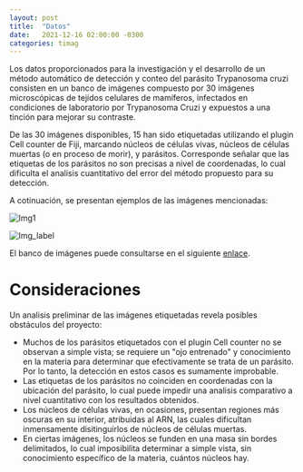 ```yaml
---
layout: post
title:  "Datos"
date:   2021-12-16 02:00:00 -0300
categories: timag
---
```

Los datos proporcionados para la investigación y el desarrollo de un método automático de detección y conteo del parásito Trypanosoma cruzi consisten en un banco de imágenes compuesto por 30 imágenes microscópicas de tejidos celulares de mamíferos, infectados en condiciones de laboratorio por Trypanosoma Cruzi y expuestos a una tinción para mejorar su contraste. 

De las 30 imágenes disponibles, 15 han sido etiquetadas utilizando el plugin Cell counter de Fiji, marcando núcleos de células vivas, núcleos de células muertas (o en proceso de morir), y parásitos. Corresponde señalar que las etiquetas de los parásitos no son precisas a nivel de coordenadas, lo cual dificulta el analisis cuantitativo del error del método propuesto para su detección. 

A cotinuación, se presentan ejemplos de las imágenes mencionadas:

![Img1](https://figshare.com/ndownloader/files/30768373/preview/30768373/preview.jpg?private_link=893ad0a491482f95b181)

![Img_label](https://figshare.com/ndownloader/files/31868057/preview/31868057/preview.jpg)


El banco de imágenes puede consultarse en el siguiente [enlace](https://figshare.com/s/893ad0a491482f95b181?file=30990769).

# Consideraciones 

Un analisis preliminar de las imágenes etiquetadas revela posibles obstáculos del proyecto:

- Muchos de los parásitos etiquetados con el plugin Cell counter no se observan a simple vista; se requiere un "ojo entrenado" y conocimiento en la materia para determinar que efectivamente se trata de un parásito. Por lo tanto, la detección en estos casos es sumamente improbable. 
- Las etiquetas de los parásitos no coinciden en coordenadas con la ubicación del parásito, lo cual puede impedir una analisis comparativo a nivel cuantitativo con los resultados obtenidos.
- Los núcleos de células vivas, en ocasiones, presentan regiones más oscuras en su interior, atribuidas al ARN, las cuales dificultan inmensamente disitinguirlos de núcleos de células muertas. 
- En ciertas imágenes, los núcleos se funden en una masa sin bordes delimitados, lo cual imposibilita determinar a simple vista, sin conocimiento específico de la materia, cuántos núcleos hay. 
